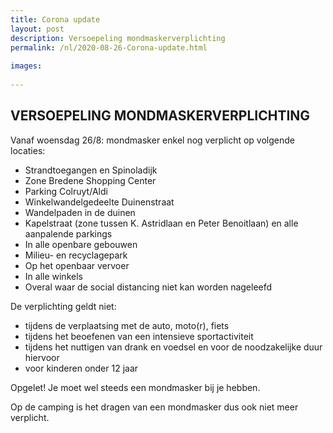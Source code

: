 ```yaml
---
title: Corona update
layout: post
description: Versoepeling mondmaskerverplichting
permalink: /nl/2020-08-26-Corona-update.html
    
images:   
    
---
```


## VERSOEPELING MONDMASKERVERPLICHTING

Vanaf woensdag 26/8: mondmasker enkel nog verplicht op volgende locaties:

- Strandtoegangen en Spinoladijk
- Zone Bredene Shopping Center
- Parking Colruyt/Aldi
- Winkelwandelgedeelte Duinenstraat
- Wandelpaden in de duinen
- Kapelstraat (zone tussen K. Astridlaan en Peter Benoitlaan) en alle aanpalende parkings
- In alle openbare gebouwen
- Milieu- en recyclagepark
- Op het openbaar vervoer
- In alle winkels
- Overal waar de social distancing niet kan worden nageleefd

De verplichting geldt niet:
- tijdens de verplaatsing met de auto, moto(r), fiets
- tijdens het beoefenen van een intensieve sportactiviteit
- tijdens het nuttigen van drank en voedsel en voor de noodzakelijke duur hiervoor
- voor kinderen onder 12 jaar

Opgelet! Je moet wel steeds een mondmasker bij je hebben.

Op de camping is het dragen van een mondmasker dus ook niet meer verplicht. 

